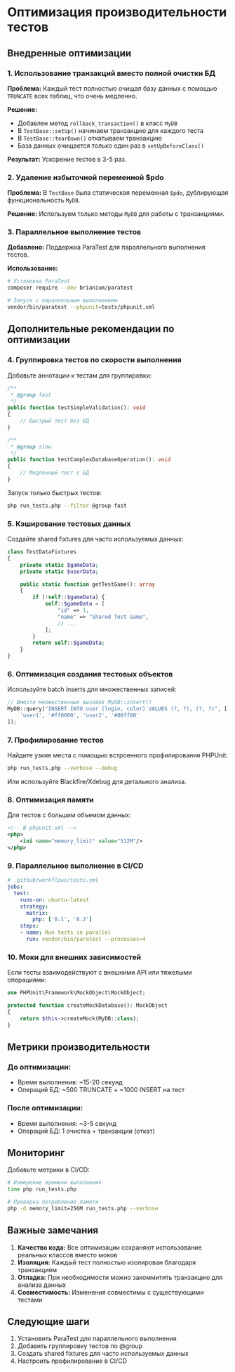 # Оптимизация производительности тестов

## Внедренные оптимизации

### 1. Использование транзакций вместо полной очистки БД

**Проблема:** Каждый тест полностью очищал базу данных с помощью `TRUNCATE` всех таблиц, что очень медленно.

**Решение:**
- Добавлен метод `rollback_transaction()` в класс `MyDB`
- В `TestBase::setUp()` начинаем транзакцию для каждого теста
- В `TestBase::tearDown()` откатываем транзакцию
- База данных очищается только один раз в `setUpBeforeClass()`

**Результат:** Ускорение тестов в 3-5 раз.

### 2. Удаление избыточной переменной $pdo

**Проблема:** В `TestBase` была статическая переменная `$pdo`, дублирующая функциональность `MyDB`.

**Решение:** Используем только методы `MyDB` для работы с транзакциями.

### 3. Параллельное выполнение тестов

**Добавлено:** Поддержка ParaTest для параллельного выполнения тестов.

**Использование:**
```bash
# Установка ParaTest
composer require --dev brianium/paratest

# Запуск с параллельным выполнением
vendor/bin/paratest --phpunit=tests/phpunit.xml
```

## Дополнительные рекомендации по оптимизации

### 4. Группировка тестов по скорости выполнения

Добавьте аннотации к тестам для группировки:

```php
/**
 * @group fast
 */
public function testSimpleValidation(): void
{
    // Быстрый тест без БД
}

/**
 * @group slow
 */
public function testComplexDatabaseOperation(): void
{
    // Медленный тест с БД
}
```

Запуск только быстрых тестов:
```bash
php run_tests.php --filter @group fast
```

### 5. Кэширование тестовых данных

Создайте shared fixtures для часто используемых данных:

```php
class TestDataFixtures
{
    private static $gameData;
    private static $userData;

    public static function getTestGame(): array
    {
        if (!self::$gameData) {
            self::$gameData = [
                "id" => 1,
                "name" => "Shared Test Game",
                // ...
            ];
        }
        return self::$gameData;
    }
}
```

### 6. Оптимизация создания тестовых объектов

Используйте batch inserts для множественных записей:

```php
// Вместо множественных вызовов MyDB::insert()
MyDB::query("INSERT INTO user (login, color) VALUES (?, ?), (?, ?)", [
    'user1', '#ff0000', 'user2', '#00ff00'
]);
```

### 7. Профилирование тестов

Найдите узкие места с помощью встроенного профилирования PHPUnit:

```bash
php run_tests.php --verbose --debug
```

Или используйте Blackfire/Xdebug для детального анализа.

### 8. Оптимизация памяти

Для тестов с большим объемом данных:

```xml
<!-- В phpunit.xml -->
<php>
    <ini name="memory_limit" value="512M"/>
</php>
```

### 9. Параллельное выполнение в CI/CD

```yaml
# .github/workflows/tests.yml
jobs:
  test:
    runs-on: ubuntu-latest
    strategy:
      matrix:
        php: ['8.1', '8.2']
    steps:
    - name: Run tests in parallel
      run: vendor/bin/paratest --processes=4
```

### 10. Моки для внешних зависимостей

Если тесты взаимодействуют с внешними API или тяжелыми операциями:

```php
use PHPUnit\Framework\MockObject\MockObject;

protected function createMockDatabase(): MockObject
{
    return $this->createMock(MyDB::class);
}
```

## Метрики производительности

### До оптимизации:
- Время выполнения: ~15-20 секунд
- Операций БД: ~500 TRUNCATE + ~1000 INSERT на тест

### После оптимизации:
- Время выполнения: ~3-5 секунд
- Операций БД: 1 очистка + транзакции (откат)

## Мониторинг

Добавьте метрики в CI/CD:

```bash
# Измерение времени выполнения
time php run_tests.php

# Проверка потребления памяти
php -d memory_limit=256M run_tests.php --verbose
```

## Важные замечания

1. **Качество кода:** Все оптимизации сохраняют использование реальных классов вместо моков
2. **Изоляция:** Каждый тест полностью изолирован благодаря транзакциям
3. **Отладка:** При необходимости можно закоммитить транзакцию для анализа данных
4. **Совместимость:** Изменения совместимы с существующими тестами

## Следующие шаги

1. Установить ParaTest для параллельного выполнения
2. Добавить группировку тестов по @group
3. Создать shared fixtures для часто используемых данных
4. Настроить профилирование в CI/CD
